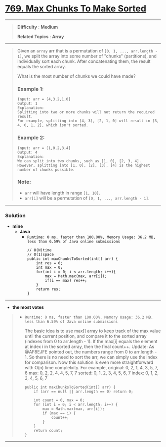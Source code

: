 # [769. Max Chunks To Make Sorted](https://leetcode.com/problems/max-chunks-to-make-sorted/description/)
---

> **Difficulty** : **Medium**
>
> **Related Topics** : **Array**

---

> Given an `array` arr that is a permutation of `[0, 1, ..., arr.length - 1]`, we split the array into some number of "chunks" (partitions), and individually sort each chunk.  After concatenating them, the result equals the sorted array.
>
> What is the most number of chunks we could have made?
>
> ### Example 1:
> ```
> Input: arr = [4,3,2,1,0]
> Output: 1
> Explanation:
> Splitting into two or more chunks will not return the required result.
> For example, splitting into [4, 3], [2, 1, 0] will result in [3, 4, 0, 1, 2], which isn't sorted.
> ```
>
> ### Example 2:
> ```
> Input: arr = [1,0,2,3,4]
> Output: 4
> Explanation:
> We can split into two chunks, such as [1, 0], [2, 3, 4].
> However, splitting into [1, 0], [2], [3], [4] is the highest number of chunks possible.
> ```
>
> ### Note:
> * `arr` will have length in range `[1, 10]`.
> * `arr[i]` will be a permutation of `[0, 1, ..., arr.length - 1]`.

---

### Solution
* **mine**
  * **Java**
    * `Runtime: 0 ms, faster than 100.00%, Memory Usage: 36.2 MB, less than 6.59% of Java online submissions`
      ```
      // O(N)time
      // O(1)space
      public int maxChunksToSorted(int[] arr) {
          int res = 0;
          int max = 0;
          for(int i = 0; i < arr.length; i++){
              max = Math.max(max, arr[i]);
              if(i == max) res++;
          }
          return res;
      }
      ```

---


* **the most votes**  
> * `Runtime: 0 ms, faster than 100.00%, Memory Usage: 36.2 MB, less than 6.59% of Java online submissions`
>
>   The basic idea is to use max[] array to keep track of the max value until the current position, and compare it to the sorted array (indexes from 0 to arr.length - 1). If the max[i] equals the element at index i in the sorted array, then the final count++.
>   Update: As @AF8EJFE pointed out, the numbers range from 0 to arr.length - 1. So there is no need to sort the arr, we can simply use the index for comparison. Now this solution is even more straightforward with O(n) time complelxity.
>   For example,
>       original: 0, 2, 1, 4, 3, 5, 7, 6
>       max:      0, 2, 2, 4, 4, 5, 7, 7
>       sorted:   0, 1, 2, 3, 4, 5, 6, 7
>       index:    0, 1, 2, 3, 4, 5, 6, 7
>   ```
>   public int maxChunksToSorted(int[] arr) {
>       if (arr == null || arr.length == 0) return 0;
>
>       int count = 0, max = 0;
>       for (int i = 0; i < arr.length; i++) {
>           max = Math.max(max, arr[i]);
>           if (max == i) {
>               count++;
>           }
>       }
>       return count;
>   }
>   ```

---
